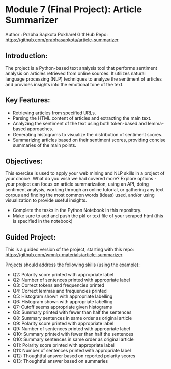 # Module 7 (Final Project): Article Summarizer
Author : Prabha Sapkota Pokharel
GithHub Repo: https://github.com/prabhasapkota/article-summarizer

## Introduction: 
The project is a Python-based text analysis tool that performs sentiment analysis on articles retrieved from online sources. It utilizes natural language processing (NLP) techniques to analyze the sentiment of articles and provides insights into the emotional tone of the text.

## Key Features:
* Retrieving articles from specified URLs.
* Parsing the HTML content of articles and extracting the main text.
* Analyzing the sentiment of the text using both token-based and lemma-based approaches.
* Generating histograms to visualize the distribution of sentiment scores.
* Summarizing articles based on their sentiment scores, providing concise summaries of the main points.

## Objectives:
This exercise is used to apply your web mining and NLP skills in a project of your choice. What do you wish we had covered more?  Explore options - your project can focus on article summarization, using an API, doing sentiment analysis, working through an online tutorial, or gathering any text corpus and finding the most common words (ideas) used, and/or using visualization to provide useful insights. 
* Complete the tasks in the Python Notebook in this repository.
* Make sure to add and push the pkl or text file of your scraped html (this is specified in the notebook)

## Guided Project:
This is a guided version of the project, starting with this repo: https://github.com/wmnlp-materials/article-summarizer

Projects should address the following skills (using the example):

* Q2: Polarity score printed with appropriate label
* Q2: Number of sentences printed with appropriate label
* Q3: Correct tokens and frequencies printed
* Q4: Correct lemmas and frequencies printed
* Q5: Histogram shown with appropriate labelling
* Q6: Histogram shown with appropriate labelling
* Q7: Cutoff seems appropriate given histograms
* Q8: Summary printed with fewer than half the sentences
* Q8: Summary sentences in same order as original article
* Q9: Polarity score printed with appropriate label
* Q9: Number of sentences printed with appropriate label
* Q10: Summary printed with fewer than half the sentences
* Q10: Summary sentences in same order as original article
* Q11: Polarity score printed with appropriate label
* Q11: Number of sentences printed with appropriate label
* Q12: Thoughtful answer based on reported polarity scores
* Q13: Thoughtful answer based on summaries

